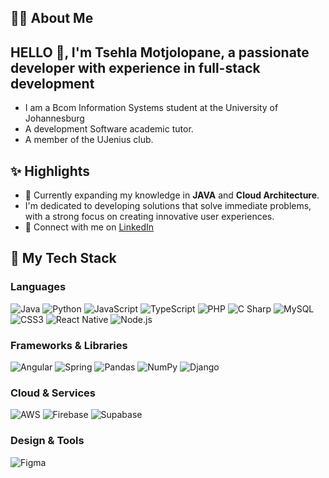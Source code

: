 ## 🧑‍💻 About Me

## HELLO 👋, I'm Tsehla Motjolopane, a passionate developer with experience in full-stack development
- I am a Bcom Information Systems student at the University of Johannesburg
- A development Software academic tutor.
- A member of the UJenius club.
 
## ✨ Highlights

- 🌱 Currently expanding my knowledge in **JAVA** and **Cloud Architecture**.
- I'm dedicated to developing solutions that solve immediate problems, with a strong focus on creating innovative user experiences. 
- 🔗 Connect with me on [LinkedIn](www.linkedin.com/in/tsehla-motjolopane )  


## 🧰 My Tech Stack

### Languages  
![Java](https://img.shields.io/badge/Java-%23ED8B00.svg?style=for-the-badge&logo=java&logoColor=white)
![Python](https://img.shields.io/badge/Python-%233776AB.svg?style=for-the-badge&logo=python&logoColor=white)
![JavaScript](https://img.shields.io/badge/JavaScript-%23F7DF1E.svg?style=for-the-badge&logo=javascript&logoColor=black)
![TypeScript](https://img.shields.io/badge/TypeScript-%23007ACC.svg?style=for-the-badge&logo=typescript&logoColor=white)
![PHP](https://img.shields.io/badge/PHP-%23777BB4.svg?style=for-the-badge&logo=php&logoColor=white)
![C Sharp](https://img.shields.io/badge/C%23-%23239120.svg?style=for-the-badge&logo=csharp&logoColor=white)
![MySQL](https://img.shields.io/badge/MySQL-%234479A1.svg?style=for-the-badge&logo=mysql&logoColor=white)
![CSS3](https://img.shields.io/badge/CSS3-%231572B6.svg?style=for-the-badge&logo=css3&logoColor=white)
![React Native](https://img.shields.io/badge/React%20Native-%2361DAFB.svg?style=for-the-badge&logo=react&logoColor=black)
![Node.js](https://img.shields.io/badge/Node.js-%23339933.svg?style=for-the-badge&logo=nodedotjs&logoColor=white)

### Frameworks & Libraries  
![Angular](https://img.shields.io/badge/Angular-%23DD0031.svg?style=for-the-badge&logo=angular&logoColor=white)
![Spring](https://img.shields.io/badge/Spring-%236DB33F.svg?style=for-the-badge&logo=spring&logoColor=white)
![Pandas](https://img.shields.io/badge/Pandas-%23150458.svg?style=for-the-badge&logo=pandas&logoColor=white)
![NumPy](https://img.shields.io/badge/NumPy-%23013243.svg?style=for-the-badge&logo=numpy&logoColor=white)
![Django](https://img.shields.io/badge/Django-%23092E20.svg?style=for-the-badge&logo=django&logoColor=white)

### Cloud & Services  
![AWS](https://img.shields.io/badge/AWS-%23FF9900.svg?style=for-the-badge&logo=amazonaws&logoColor=white)
![Firebase](https://img.shields.io/badge/Firebase-%23FFCA28.svg?style=for-the-badge&logo=firebase&logoColor=black)
![Supabase](https://img.shields.io/badge/Supabase-%2300E682.svg?style=for-the-badge&logo=supabase&logoColor=white)

### Design & Tools  
![Figma](https://img.shields.io/badge/Figma-%23F24E1E.svg?style=for-the-badge&logo=figma&logoColor=white)
